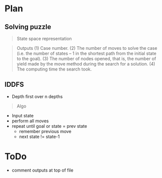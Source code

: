 # Plan
## Solving puzzle
> State space representation

> Outputs 
(1) Case number.
(2) The number of moves to solve the case (i.e. the number of states – 1 in the
shortest path from the initial state to the goal).
(3) The number of nodes opened, that is, the number of yield made by the move
method during the search for a solution.
(4) The computing time the search took.


## IDDFS
- Depth first over n depths


> Algo
- Input state
- perform all moves
- repeat until goal or state = prev state
    * remember previous move
    * next state != state-1


# ToDo
- comment outputs at top of file
